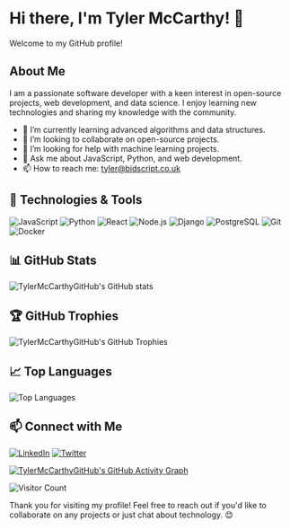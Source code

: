 # Hi there, I'm Tyler McCarthy! 👋

Welcome to my GitHub profile!

## About Me

I am a passionate software developer with a keen interest in open-source projects, web development, and data science. I enjoy learning new technologies and sharing my knowledge with the community.

- 🌱 I’m currently learning advanced algorithms and data structures.
- 👯 I’m looking to collaborate on open-source projects.
- 🤔 I’m looking for help with machine learning projects.
- 💬 Ask me about JavaScript, Python, and web development.
- 📫 How to reach me: [tyler@bidscript.co.uk](mailto:tylermccarthy@bidscript.co.uk)

## 🔧 Technologies & Tools

![JavaScript](https://img.shields.io/badge/JavaScript-ES6+-F7DF1E?logo=javascript&logoColor=000)
![Python](https://img.shields.io/badge/Python-3.8-3776AB?logo=python&logoColor=fff)
![React](https://img.shields.io/badge/React-17-61DAFB?logo=react&logoColor=000)
![Node.js](https://img.shields.io/badge/Node.js-14-339933?logo=node.js&logoColor=fff)
![Django](https://img.shields.io/badge/Django-3.1-092E20?logo=django&logoColor=fff)
![PostgreSQL](https://img.shields.io/badge/PostgreSQL-13-336791?logo=postgresql&logoColor=fff)
![Git](https://img.shields.io/badge/Git-F05032?logo=git&logoColor=fff)
![Docker](https://img.shields.io/badge/Docker-2496ED?logo=docker&logoColor=fff)

## 📊 GitHub Stats

![TylerMcCarthyGitHub's GitHub stats](https://github-readme-stats.vercel.app/api?username=tyler-mccarthy&show_icons=true&theme=radical)

## 🏆 GitHub Trophies

![TylerMcCarthyGitHub's GitHub Trophies](https://github-profile-trophy.vercel.app/?username=tyler-mccarthy&theme=dracula&column=7)

## 📈 Top Languages

![Top Languages](https://github-readme-stats.vercel.app/api/top-langs/?username=tyler-mccarthy&layout=compact&theme=radical)

## 📫 Connect with Me

[![LinkedIn](https://img.shields.io/badge/LinkedIn-Tyler%20McCarthy-blue?logo=linkedin)](https://www.linkedin.com/in/tylermccarthygithub/)
[![Twitter](https://img.shields.io/badge/Twitter-@TylerMcCarthyGitHub-1DA1F2?logo=twitter)](https://twitter.com/TylerMcCarthyGitHub)

<!-- GitHub Activity Graph -->
[![TylerMcCarthyGitHub's GitHub Activity Graph](https://activity-graph.herokuapp.com/graph?username=TylerMcCarthyGitHub&theme=dracula)](https://github.com/tyler-mccarthy)

<!-- Visitor Badge -->
![Visitor Count](https://visitor-badge.laobi.icu/badge?page_id=tyler-mccarthy.tyler-mccarthy)

Thank you for visiting my profile! Feel free to reach out if you'd like to collaborate on any projects or just chat about technology. 😊
